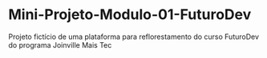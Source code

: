 # Mini-Projeto-Modulo-01-FuturoDev
 Projeto fictício de uma plataforma para reflorestamento do curso FuturoDev do programa Joinville Mais Tec
